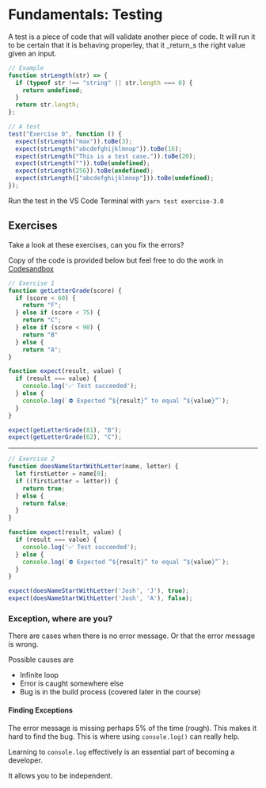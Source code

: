 # Fundamentals: Testing

A test is a piece of code that will validate another piece of code. It will run it to be certain that it is behaving properley, that it \_return_s the right value given an input.

```js
// Example
function strLength(str) => {
  if (typeof str !== "string" || str.length === 0) {
    return undefined;
  }
  return str.length;
};

// A test
test("Exercise 0", function () {
  expect(strLength("max")).toBe(3);
  expect(strLength("abcdefghijklmnop")).toBe(16);
  expect(strLength("This is a test case.")).toBe(20);
  expect(strLength("")).toBe(undefined);
  expect(strLength(256)).toBe(undefined);
  expect(strLength(["abcdefghijklmnop"])).toBe(undefined);
});
```

Run the test in the VS Code Terminal with `yarn test exercise-3.0`

## Exercises

Take a look at these exercises, can you fix the errors?

Copy of the code is provided below but feel free to do the work in [Codesandbox](https://codesandbox.io/s/m2d3-testing-exercise-wjtbe?file=/index.js)

```js
// Exercise 1
function getLetterGrade(score) {
  if (score < 60) {
    return "F";
  } else if (score < 75) {
    return "C";
  } else if (score < 90) {
    return "B"
  } else {
    return "A";
}

function expect(result, value) {
  if (result === value) {
    console.log('✅ Test succeeded');
  } else {
    console.log(`⛔️ Expected “${result}” to equal “${value}”`);
  }
}

expect(getLetterGrade(81), "B");
expect(getLetterGrade(62), "C");
```

---

```js
// Exercise 2
function doesNameStartWithLetter(name, letter) {
  let firstLetter = name[0];
  if ((firstLetter = letter)) {
    return true;
  } else {
    return false;
  }
}

function expect(result, value) {
  if (result === value) {
    console.log('✅ Test succeeded');
  } else {
    console.log(`⛔️ Expected “${result}” to equal “${value}”`);
  }
}

expect(doesNameStartWithLetter('Josh', 'J'), true);
expect(doesNameStartWithLetter('Josh', 'A'), false);
```

### Exception, where are you?

There are cases when there is no error message. Or that the error message is wrong.

Possible causes are

- Infinite loop
- Error is caught somewhere else
- Bug is in the build process (covered later in the course)

#### Finding Exceptions

The error message is missing perhaps 5% of the time (rough). This makes it hard to find the bug. This is where using `console.log()` can really help.

Learning to `console.log` effectively is an essential part of becoming a developer.

It allows you to be independent.
